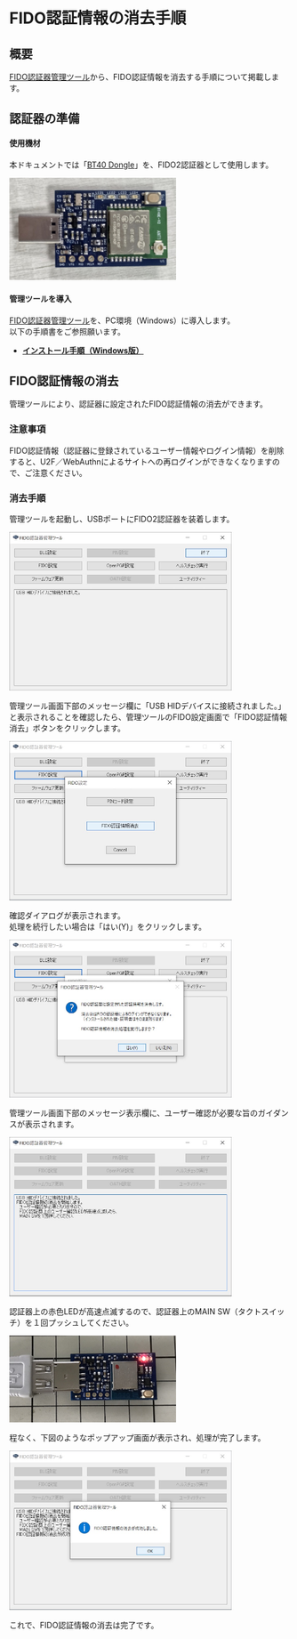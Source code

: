 # FIDO認証情報の消去手順

## 概要

[FIDO認証器管理ツール](../../MaintenanceTool/WindowsExe/MNTTOOL.md)から、FIDO認証情報を消去する手順について掲載します。

## 認証器の準備

#### 使用機材

本ドキュメントでは「[BT40 Dongle](../../FIDO2Device/BT40Dongle/README.md)」を、FIDO2認証器として使用します。

<img src="../../FIDO2Device/BT40Dongle/assets01/0001.jpg" width="300">

#### 管理ツールを導入

[FIDO認証器管理ツール](../../MaintenanceTool/WindowsExe/MNTTOOL.md)を、PC環境（Windows）に導入します。<br>
以下の手順書をご参照願います。

* <b>[インストール手順（Windows版）](../../MaintenanceTool/WindowsExe/INSTALLPRG.md) </b>

## FIDO認証情報の消去

管理ツールにより、認証器に設定されたFIDO認証情報の消去ができます。

### 注意事項

FIDO認証情報（認証器に登録されているユーザー情報やログイン情報）を削除すると、U2F／WebAuthnによるサイトへの再ログインができなくなりますので、ご注意ください。

### 消去手順

管理ツールを起動し、USBポートにFIDO2認証器を装着します。

<img src="assets/0020.jpg" width="400">

管理ツール画面下部のメッセージ欄に「USB HIDデバイスに接続されました。」と表示されることを確認したら、管理ツールのFIDO設定画面で「FIDO認証情報消去」ボタンをクリックします。

<img src="assets/0011.jpg" width="400">

確認ダイアログが表示されます。<br>
処理を続行したい場合は「はい(Y)」をクリックします。

<img src="assets/0012.jpg" width="400">

管理ツール画面下部のメッセージ表示欄に、ユーザー確認が必要な旨のガイダンスが表示されます。

<img src="assets/0013.jpg" width="400">

認証器上の赤色LEDが高速点滅するので、認証器上のMAIN SW（タクトスイッチ）を１回プッシュしてください。

<img src="../../FIDO2Device/MDBT50Q_Dongle/pcb_rev2_1_2/assets/0010.jpg" width="300">

程なく、下図のようなポップアップ画面が表示され、処理が完了します。

<img src="assets/0014.jpg" width="400">

これで、FIDO認証情報の消去は完了です。

